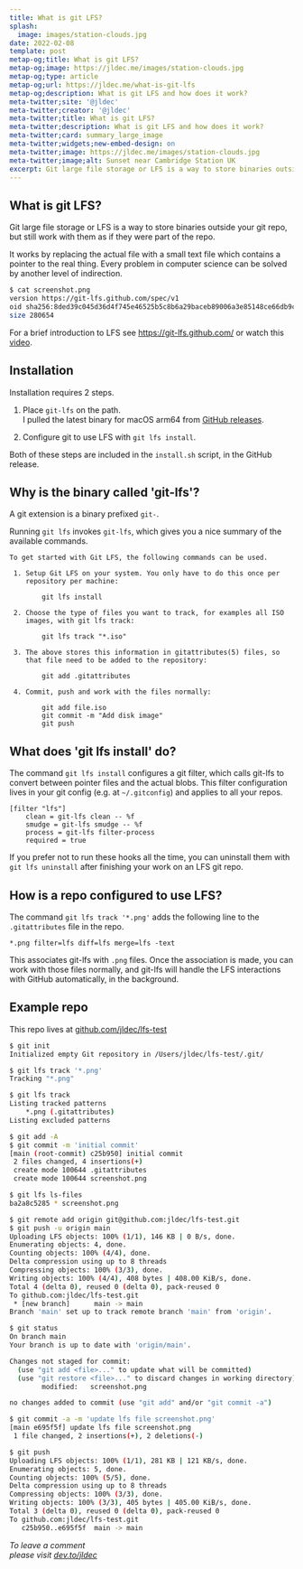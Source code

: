 ```yaml
---
title: What is git LFS?
splash:
  image: images/station-clouds.jpg
date: 2022-02-08
template: post
metap-og;title: What is git LFS?
metap-og;image: https://jldec.me/images/station-clouds.jpg
metap-og;type: article
metap-og;url: https://jldec.me/what-is-git-lfs
metap-og;description: What is git LFS and how does it work?
meta-twitter;site: '@jldec'
meta-twitter;creator: '@jldec'
meta-twitter;title: What is git LFS?
meta-twitter;description: What is git LFS and how does it work?
meta-twitter;card: summary_large_image
meta-twitter;widgets;new-embed-design: on
meta-twitter;image: https://jldec.me/images/station-clouds.jpg
meta-twitter;image;alt: Sunset near Cambridge Station UK
excerpt: Git large file storage or LFS is a way to store binaries outside your git repo, but still work with them as if they were part of the repo.
---
```



## What is git LFS?
Git large file storage or LFS is a way to store binaries outside your git repo, but still work with them as if they were part of the repo.

It works by replacing the actual file with a small text file which contains a pointer to the real thing. Every problem in computer science can be solved by another level of indirection.

```sh
$ cat screenshot.png 
version https://git-lfs.github.com/spec/v1
oid sha256:8ded39c045d36d4f745e46525b5c8b6a29baceb89006a3e85148ce66db9c187d
size 280654
```

For a brief introduction to LFS see https://git-lfs.github.com/ or watch this [video](https://www.youtube.com/watch?v=uLR1RNqJ1Mw).

## Installation
Installation requires 2 steps.

1. Place `git-lfs` on the path.  
   I pulled the latest binary for macOS arm64 from [GitHub releases](https://github.com/git-lfs/git-lfs/releases).

2. Configure git to use LFS with `git lfs install`.

Both of these steps are included in the `install.sh` script, in the GitHub release.

## Why is the binary called 'git-lfs'?
A git extension is a binary prefixed `git-`.

Running `git lfs` invokes `git-lfs`, which gives you a nice summary of the available commands.

```
To get started with Git LFS, the following commands can be used.

 1. Setup Git LFS on your system. You only have to do this once per
    repository per machine:

        git lfs install

 2. Choose the type of files you want to track, for examples all ISO
    images, with git lfs track:

        git lfs track "*.iso"

 3. The above stores this information in gitattributes(5) files, so
    that file need to be added to the repository:

        git add .gitattributes

 4. Commit, push and work with the files normally:

        git add file.iso
        git commit -m "Add disk image"
        git push
```

## What does 'git lfs install' do?
The command `git lfs install` configures a git filter, which calls git-lfs to convert between pointer files and the actual blobs.
This filter configuration lives in your git config (e.g. at `~/.gitconfig`) and applies to all your repos.

```.gitconfig
[filter "lfs"]
	clean = git-lfs clean -- %f
	smudge = git-lfs smudge -- %f
	process = git-lfs filter-process
	required = true
```

If you prefer not to run these hooks all the time, you can uninstall them with `git lfs uninstall` after finishing your work on an LFS git repo.

## How is a repo configured to use LFS?
The command `git lfs track '*.png'` adds the following line to the `.gitattributes` file in the repo.

```.gitattributes
*.png filter=lfs diff=lfs merge=lfs -text
```

This associates git-lfs with `.png` files.
Once the association is made, you can work with those files normally, and git-lfs will handle the LFS interactions with GitHub automatically, in the background.

## Example repo
This repo lives at [github.com/jldec/lfs-test](https://github.com/jldec/lfs-test)

```sh
$ git init
Initialized empty Git repository in /Users/jldec/lfs-test/.git/

$ git lfs track '*.png'
Tracking "*.png"

$ git lfs track
Listing tracked patterns
    *.png (.gitattributes)
Listing excluded patterns

$ git add -A
$ git commit -m 'initial commit'
[main (root-commit) c25b950] initial commit
 2 files changed, 4 insertions(+)
 create mode 100644 .gitattributes
 create mode 100644 screenshot.png

$ git lfs ls-files
ba2a8c5285 * screenshot.png

$ git remote add origin git@github.com:jldec/lfs-test.git
$ git push -u origin main
Uploading LFS objects: 100% (1/1), 146 KB | 0 B/s, done.
Enumerating objects: 4, done.
Counting objects: 100% (4/4), done.
Delta compression using up to 8 threads
Compressing objects: 100% (3/3), done.
Writing objects: 100% (4/4), 408 bytes | 408.00 KiB/s, done.
Total 4 (delta 0), reused 0 (delta 0), pack-reused 0
To github.com:jldec/lfs-test.git
 * [new branch]      main -> main
Branch 'main' set up to track remote branch 'main' from 'origin'.

$ git status
On branch main
Your branch is up to date with 'origin/main'.

Changes not staged for commit:
  (use "git add <file>..." to update what will be committed)
  (use "git restore <file>..." to discard changes in working directory)
        modified:   screenshot.png

no changes added to commit (use "git add" and/or "git commit -a")

$ git commit -a -m 'update lfs file screenshot.png'
[main e695f5f] update lfs file screenshot.png
 1 file changed, 2 insertions(+), 2 deletions(-)

$ git push
Uploading LFS objects: 100% (1/1), 281 KB | 121 KB/s, done.
Enumerating objects: 5, done.
Counting objects: 100% (5/5), done.
Delta compression using up to 8 threads
Compressing objects: 100% (3/3), done.
Writing objects: 100% (3/3), 405 bytes | 405.00 KiB/s, done.
Total 3 (delta 0), reused 0 (delta 0), pack-reused 0
To github.com:jldec/lfs-test.git
   c25b950..e695f5f  main -> main
```

_To leave a comment  
please visit [dev.to/jldec](https://dev.to/jldec/what-is-git-lfs-28db)_



